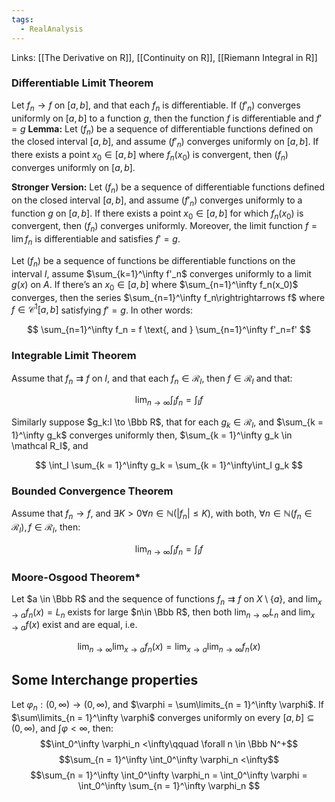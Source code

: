 ```yaml
---
tags:
  - RealAnalysis
---
```

Links: [[The Derivative on R]], [[Continuity on R]], [[Riemann Integral in R]]
### Differentiable Limit Theorem
Let $f_n \to f$ on $[a,b]$, and that each $f_n$ is differentiable. If $(f'_n)$ converges uniformly on $[a,b]$ to a function $g$, then the function $f$ is differentiable and $f' =g$
**************Lemma:************** Let $(f_n)$ be a sequence of differentiable functions defined on the closed interval $[a, b]$, and assume $(f'_n)$ converges uniformly on $[a, b]$. If there exists a point ${x_0 ∈ [a, b]}$ where $f_n(x_0)$ is convergent, then $(f_n)$ converges uniformly on $[a, b]$.

**********************************Stronger Version:**********************************
Let $(f_n)$ be a sequence of differentiable functions defined on the closed interval $[a, b]$, and assume $(f'_n)$ converges uniformly to a function $g$ on $[a, b]$. If there exists a point $x_0 ∈ [a, b]$ for which $f_n(x_0)$ is convergent, then $(f_n)$ converges uniformly. Moreover, the limit function $f = \lim f_n$ is differentiable and satisfies $f' = g$.

Let $(f_n)$ be a sequence of functions be differentiable functions on the interval $I$, assume $\sum_{k=1}^\infty f'_n$ converges uniformly to a limit $g(x)$ on $A$. If there’s an $x_0\in[a,b]$ where $\sum_{n=1}^\infty f_n(x_0)$ converges, then the series $\sum_{n=1}^\infty f_n\rightrightarrows f$ where $f\in\mathcal{C}^1[a,b]$ satisfying $f'=g$. In other words:

$$ \sum_{n=1}^\infty f_n = f \text{, and } \sum_{n=1}^\infty f'_n=f' $$

### Integrable Limit Theorem
Assume that $f_n \rightrightarrows f$ on $I$, and that each $f_n \in\mathcal{R}_I$, then $f \in\mathcal{R}_I$ and that:

$$ \lim_{n\to\infty}\int_If_n = \int_If $$

Similarly suppose $g_k:I \to \Bbb R$, that for each $g_k \in \mathcal R_I$, and $\sum_{k = 1}^\infty g_k$ converges uniformly then, $\sum_{k = 1}^\infty g_k \in \mathcal R_I$, and

$$ \int_I \sum_{k = 1}^\infty g_k = \sum_{k = 1}^\infty\int_I g_k $$

### Bounded Convergence Theorem
Assume that $f_n \rightarrow f$, and $\exists K> 0\forall n \in \mathbb{N} (|f_n| \leq K)$, with both, $\forall n\in\mathbb{N}(f_n\in\mathcal{R}_I), f \in\mathcal{R}_I$, then:

$$ \lim_{n\to\infty}\int_If_n = \int_If $$

### **Moore-Osgood Theorem***
Let $a \in \Bbb R$ and the sequence of functions $f_n \rightrightarrows f$ on $X \setminus\{a\}$, and $\lim_{x\to a} f_n(x) = L_n$ exists for large $n\in \Bbb R$, then both $\lim_{n\to\infty} L_n$ and $\lim_{x\to a}f(x)$ exist and are equal, i.e.

$$ \lim_{n\to\infty}\lim_{x\to a}f_n(x) = \lim_{x\to a}\lim_{n\to\infty}f_n(x) $$
## Some Interchange properties

Let $\varphi_n:(0, \infty) \to (0, \infty)$, and $\varphi = \sum\limits_{n = 1}^\infty \varphi$. If $\sum\limits_{n = 1}^\infty \varphi$ converges uniformly on every $[a,b] \subseteq (0, \infty)$, and $\int \varphi < \infty$, then:
$$\int_0^\infty \varphi_n <\infty\qquad \forall n \in \Bbb N^+$$
$$\sum_{n = 1}^\infty \int_0^\infty \varphi_n <\infty$$
$$\sum_{n = 1}^\infty \int_0^\infty \varphi_n = \int_0^\infty \varphi  = \int_0^\infty \sum_{n = 1}^\infty \varphi_n $$
